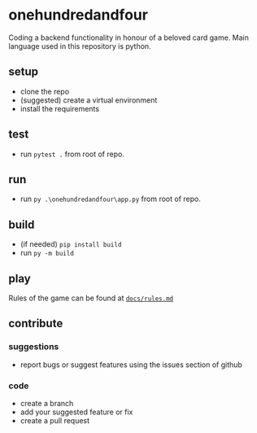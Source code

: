 # onehundredandfour

Coding a backend functionality in honour of a beloved card game. 
Main language used in this repository is python. 

## setup
- clone the repo
- (suggested) create a virtual environment
- install the requirements

## test
- run `pytest .` from root of repo.

## run
- run `py .\onehundredandfour\app.py` from root of repo.

## build
- (if needed) `pip install build`
- run `py -m build`

## play
Rules of the game can be found at [`docs/rules.md`](docs/rules.md)

## contribute
### suggestions
- report bugs or suggest features using the issues section of github

### code
- create a branch 
- add your suggested feature or fix
- create a pull request
